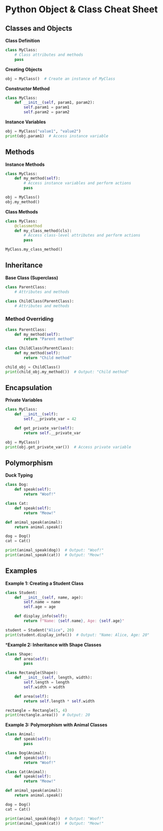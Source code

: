 
# Python Object & Class Cheat Sheet

## Classes and Objects

**Class Definition**

```python
class MyClass:
    # Class attributes and methods
    pass
```

**Creating Objects**

```python
obj = MyClass()  # Create an instance of MyClass
```

**Constructor Method**

```python
class MyClass:
    def __init__(self, param1, param2):
        self.param1 = param1
        self.param2 = param2
```

**Instance Variables**

```python
obj = MyClass("value1", "value2")
print(obj.param1)  # Access instance variable
```

## Methods

**Instance Methods**

```python
class MyClass:
    def my_method(self):
        # Access instance variables and perform actions
        pass

obj = MyClass()
obj.my_method()
```

**Class Methods**

```python
class MyClass:
    @classmethod
    def my_class_method(cls):
        # Access class-level attributes and perform actions
        pass

MyClass.my_class_method()
```

## Inheritance

**Base Class (Superclass)**

```python
class ParentClass:
    # Attributes and methods

class ChildClass(ParentClass):
    # Attributes and methods
```

### Method Overriding

```python
class ParentClass:
    def my_method(self):
        return "Parent method"

class ChildClass(ParentClass):
    def my_method(self):
        return "Child method"

child_obj = ChildClass()
print(child_obj.my_method())  # Output: "Child method"
```

## Encapsulation

**Private Variables**

```python
class MyClass:
    def __init__(self):
        self.__private_var = 42

    def get_private_var(self):
        return self.__private_var

obj = MyClass()
print(obj.get_private_var())  # Access private variable
```

## Polymorphism

**Duck Typing**

```python
class Dog:
    def speak(self):
        return "Woof!"

class Cat:
    def speak(self):
        return "Meow!"

def animal_speak(animal):
    return animal.speak()

dog = Dog()
cat = Cat()

print(animal_speak(dog))  # Output: "Woof!"
print(animal_speak(cat))  # Output: "Meow!"
```

## Examples

**Example 1: Creating a Student Class**

```python
class Student:
    def __init__(self, name, age):
        self.name = name
        self.age = age

    def display_info(self):
        return f"Name: {self.name}, Age: {self.age}"

student = Student("Alice", 20)
print(student.display_info())  # Output: "Name: Alice, Age: 20"
```

***Example 2: Inheritance with Shape Classes**

```python
class Shape:
    def area(self):
        pass

class Rectangle(Shape):
    def __init__(self, length, width):
        self.length = length
        self.width = width

    def area(self):
        return self.length * self.width

rectangle = Rectangle(5, 4)
print(rectangle.area())  # Output: 20
```

**Example 3: Polymorphism with Animal Classes**

```python
class Animal:
    def speak(self):
        pass

class Dog(Animal):
    def speak(self):
        return "Woof!"

class Cat(Animal):
    def speak(self):
        return "Meow!"

def animal_speak(animal):
    return animal.speak()

dog = Dog()
cat = Cat()

print(animal_speak(dog))  # Output: "Woof!"
print(animal_speak(cat))  # Output: "Meow!"
```


